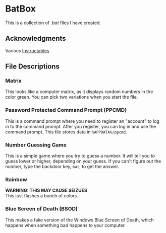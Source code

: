 # BatBox
This is a collection of _.bat_ files I have created.

## Acknowledgments
Various [Instructables](http://www.instructables.com/)

## File Descriptions
### Matrix
This looks like a computer matrix, as it displays random numbers in the color green. You can pick two variations when you start the file.

### Password Protected Command Prompt (PPCMD)
This is a command prompt where you need to register an "account" to log in to the command prompt. After you register, you can log in and use the command prompt. This file stores data in `%APPDATA%/ppcmd`.

### Number Guessing Game
This is a simple game where you try to guess a number. It will tell you to guess lower or higher, depending on your guess. If you can't figure out the number, type the backdoor key, `bat`, to get the answer.

### Rainbow
**WARNING: THIS MAY CAUSE SEIZUES**
<br>
This just flashes a bunch of colors.

### Blue Screen of Death (BSOD)
This makes a fake version of the Windows Blue Screen of Death, which happens when something bad happens to your computer.
